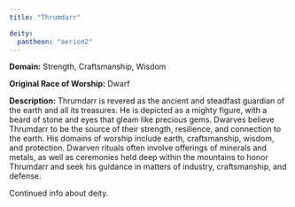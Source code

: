```yaml
---
title: "Thrumdarr"

deity: 
  pantheon: "aerion2"
---
```


**Domain:** Strength, Craftsmanship, Wisdom

**Original Race of Worship:** Dwarf

**Description:** Thrumdarr is revered as the ancient and steadfast guardian of the earth and all its treasures. He is depicted as a mighty figure, with a beard of stone and eyes that gleam like precious gems. Dwarves believe Thrumdarr to be the source of their strength, resilience, and connection to the earth. His domains of worship include earth, craftsmanship, wisdom, and protection. Dwarven rituals often involve offerings of minerals and metals, as well as ceremonies held deep within the mountains to honor Thrumdarr and seek his guidance in matters of industry, craftsmanship, and defense.

<!--more-->

<div class="todo">Continued info about deity.</div>